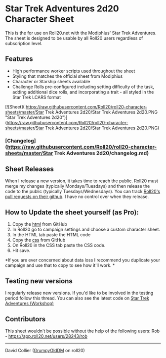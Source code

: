 # Star Trek Adventures 2d20 Character Sheet
This is the for use on Roll20.net with the Modiphius' Star Trek Adventures. The sheet is designed to be usable by all Roll20 users regardless of subscription level.

## Features

* High performance worker scripts used throughout the sheet
* Styling that matches the official sheet from Modiphius 
* Character or Starship sheets available
* Challenge Rolls pre-configured including setting difficulty of the task, adding additional dice rolls, and incorporating a trait - all styled in the Star Trek LCARS format


[![Sheet]( https://raw.githubusercontent.com/Roll20/roll20-character-sheets/master/Star Trek Adventures 2d20/Star Trek Adventures 2d20.PNG "Star Trek Adventures 2d20")](https://raw.githubusercontent.com/Roll20/roll20-character-sheets/master/Star Trek Adventures 2d20/Star Trek Adventures 2d20.PNG)

### [Changelog](https://raw.githubusercontent.com/Roll20/roll20-character-sheets/master/Star Trek Adventures 2d20/changelog.md)

## Sheet Releases
When I release a new version, it takes time to reach the public. Roll20 must merge my changes (typically Mondays/Tuesdays) and then release the code to the public (typically Tuesdays/Wednesdays). You can track [Roll20's pull requests on their github](https://github.com/Roll20/roll20-character-sheets/pulls). I have no control over when they release.

## How to Update the sheet yourself (as Pro):

1. Copy the [html](https://raw.githubusercontent.com/GrumpyOldDM/STA_DemoSheet/master/Star%20Trek%20Adventures%202d20.html) from GitHub
2. In Roll20 go to campaign settings and choose a custom character sheet.
3. In the HTML tab paste the HTML code
4. Copy the [css](https://raw.githubusercontent.com/GrumpyOldDM/STA_DemoSheet/master/Star%20Trek%20Adventures%202d20.css) from GitHub
5. On Roll20 in the CSS tab paste the CSS code.
6. Hit save.

*If you are ever concerned about data loss I recommend you duplicate your campaign and use that to copy to see how it'll work. *

## Testing new versions
I regularly release new versions. If you'd like to be involved in the testing period follow this thread. You can also see the latest code on [Star Trek Adventures (Workshop)](https://app.roll20.net/join/2363663/M4ln3Q)

## Contributors
This sheet wouldn't be possible without the help of the following users:
Rob - https://app.roll20.net/users/28243/rob 

---

David Collier ([GrumpyOldDM](https://app.roll20.net/users/1486161/david-c) on roll20)
